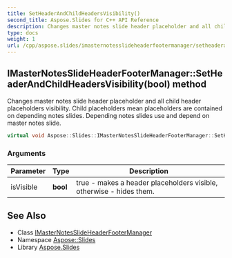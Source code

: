 ```yaml
---
title: SetHeaderAndChildHeadersVisibility()
second_title: Aspose.Slides for C++ API Reference
description: Changes master notes slide header placeholder and all child header placeholders visibility. Child placeholders mean placeholders are contained on depending notes slides. Depending notes slides use and depend on master notes slide.
type: docs
weight: 1
url: /cpp/aspose.slides/imasternotesslideheaderfootermanager/setheaderandchildheadersvisibility/
---
```

## IMasterNotesSlideHeaderFooterManager::SetHeaderAndChildHeadersVisibility(bool) method


Changes master notes slide header placeholder and all child header placeholders visibility. Child placeholders mean placeholders are contained on depending notes slides. Depending notes slides use and depend on master notes slide.

```cpp
virtual void Aspose::Slides::IMasterNotesSlideHeaderFooterManager::SetHeaderAndChildHeadersVisibility(bool isVisible)=0
```


### Arguments

| Parameter | Type | Description |
| --- | --- | --- |
| isVisible | **bool** | true - makes a header placeholders visible, otherwise - hides them. |

## See Also

* Class [IMasterNotesSlideHeaderFooterManager](./)
* Namespace [Aspose::Slides](../)
* Library [Aspose.Slides](../../)